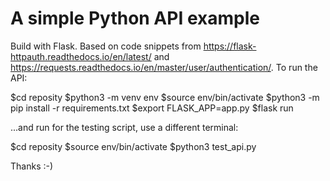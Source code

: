 # A simple Python API example

Build with Flask. Based on code snippets from  https://flask-httpauth.readthedocs.io/en/latest/ and https://requests.readthedocs.io/en/master/user/authentication/. To run the API:

$cd reposity
$python3 -m venv env
$source env/bin/activate
$python3 -m pip install -r requirements.txt
$export FLASK_APP=app.py
$flask run

...and run for the testing script, use a different terminal:

$cd reposity
$source env/bin/activate
$python3 test_api.py

Thanks :-)
